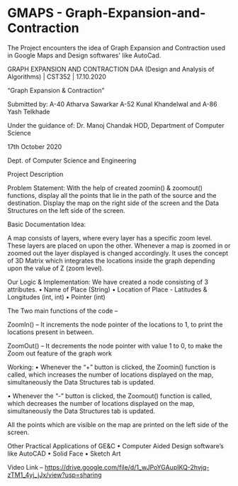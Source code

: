 # GMAPS - Graph-Expansion-and-Contraction

The Project encounters the idea of Graph Expansion and Contraction used in Google Maps and Design softwares' like AutoCad.

GRAPH EXPANSION AND CONTRACTION DAA (Design and Analysis of Algorithms) | CST352 | 17.10.2020 

“Graph Expansion & Contraction”

Submitted by: A-40 Atharva Sawarkar A-52 Kunal Khandelwal and A-86 Yash Telkhade

Under the guidance of: Dr. Manoj Chandak HOD, Department of Computer Science

17th October 2020

Dept. of Computer Science and Engineering

Project Description

Problem Statement: With the help of created zoomin() & zoomout() functions, display all the points that lie in the path of the source and the destination. Display the map on the right side of the screen and the Data Structures on the left side of the screen.

Basic Documentation Idea:

A map consists of layers, where every layer has a specific zoom level. These layers are placed on upon the other. Whenever a map is zoomed in or zoomed out the layer displayed is changed accordingly. It uses the concept of 3D Matrix which integrates the locations inside the graph depending upon the value of Z (zoom level).

Our Logic & Implementation: We have created a node consisting of 3 attributes.
• Name of Place (String) • Location of Place - Latitudes & Longitudes (int, int) • Pointer (int)

The Two main functions of the code –

ZoomIn() – It increments the node pointer of the locations to 1, to print the locations present in between.

ZoomOut() – It decrements the node pointer with value 1 to 0, to make the Zoom out feature of the graph work

Working: • Whenever the “+” button is clicked, the Zoomin() function is called, which increases the number of locations displayed on the map, simultaneously the Data Structures tab is updated.

• Whenever the “-” button is clicked, the Zoomout() function is called, which decreases the number of locations displayed on the map, simultaneously the Data Structures tab is updated.

All the points which are visible on the map are printed on the left side of the screen.

Other Practical Applications of GE&C • Computer Aided Design software’s like AutoCAD • Solid Face • Sketch Art

Video Link – https://drive.google.com/file/d/1_wJPoYGAupIKQ-2hvjq-zTM1_4yj_jJx/view?usp=sharing








